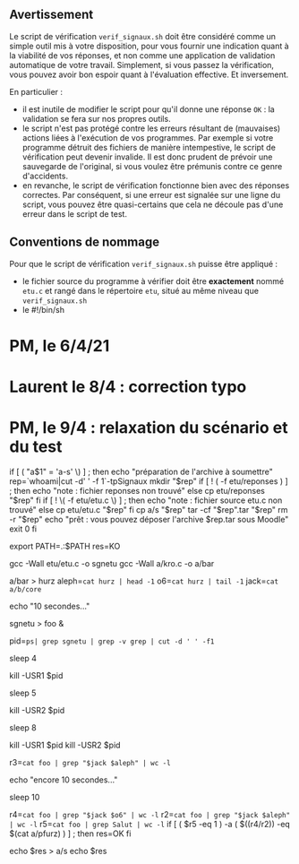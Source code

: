 Avertissement
-------------
Le script de vérification `verif_signaux.sh` doit être considéré comme un simple outil mis
 à votre disposition, pour vous fournir une indication quant à la viabilité de vos réponses,
  et non  comme une application de validation automatique de votre travail. Simplement, 
  si vous passez la vérification, vous pouvez avoir bon espoir quant à l'évaluation 
  effective. Et inversement.

En particulier :

  - il est inutile de modifier le script pour qu'il donne une réponse `OK` : la validation
  se fera sur nos propres outils.
  - le script n'est pas protégé contre les erreurs résultant de (mauvaises) actions liées
  à l'exécution de vos programmes. Par exemple si votre programme détruit des fichiers
  de manière intempestive, le script de vérification peut devenir invalide.
  Il est donc prudent de prévoir une sauvegarde de l'original, si vous voulez être prémunis
   contre ce genre d'accidents.
  - en revanche, le script de vérification fonctionne bien avec des réponses correctes.
    Par conséquent, si une erreur est signalée sur une ligne du script, vous pouvez être
    quasi-certains que cela ne découle pas d'une erreur dans le script de test.

Conventions de nommage
----------------------

Pour que le script de vérification `verif_signaux.sh` puisse être appliqué :

  - le fichier source du programme à vérifier doit être **exactement** nommé `etu.c` et 
    rangé dans le répertoire `etu`, situé au même niveau que `verif_signaux.sh`
  - le #!/bin/sh
# PM, le 6/4/21
# Laurent le 8/4 : correction typo
# PM, le 9/4 : relaxation du scénario et du test

if [ \( "a$1" = 'a-s' \) ] ; then
	echo "préparation de l'archive à soumettre"
	rep=`whoami|cut -d' ' -f 1`-tpSignaux
	mkdir "$rep"
	if [ ! \( -f etu/reponses \) ] ; then 
		echo "note : fichier reponses non trouvé"
	else
		cp etu/reponses "$rep"
	fi
	if [ ! \( -f etu/etu.c \) ] ; then 
		echo "note : fichier source etu.c non trouvé"
	else
		cp etu/etu.c "$rep"
	fi
	cp a/s "$rep"
	tar -cf "$rep".tar "$rep"
	rm -r "$rep"
	echo "prêt : vous pouvez déposer l'archive $rep.tar sous Moodle"
	exit 0
fi

export PATH=.:$PATH
res=KO

gcc -Wall etu/etu.c -o sgnetu
gcc -Wall a/kro.c -o a/bar

a/bar > hurz
aleph=`cat hurz | head -1`
o6=`cat hurz | tail -1`
jack=`cat a/b/core`

echo "10 secondes..."

sgnetu > foo &

pid=`ps| grep sgnetu | grep -v grep | cut -d ' ' -f1`

sleep  4

kill -USR1 $pid

sleep 5

kill -USR2 $pid

sleep 8

kill -USR1 $pid
kill -USR2 $pid


r3=`cat foo | grep "$jack $aleph" | wc -l`

echo "encore 10 secondes..."

sleep 10

r4=`cat foo | grep "$jack $o6" | wc -l`
r2=`cat foo | grep "$jack $aleph" | wc -l`
r5=`cat foo | grep Salut | wc -l`
if [ \( $r5 -eq 1 \) -a \( $((r4/r2)) -eq $(cat a/pfurz) \) ] ; then 
	res=OK
fi

echo $res > a/s
echo $res                                                                                                                                                     